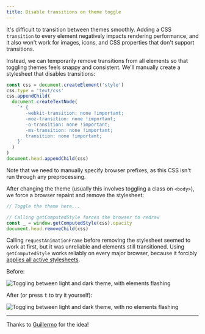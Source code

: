 ```yaml
---
title: Disable transitions on theme toggle
---
```


It's difficult to transition between themes smoothly. Adding a CSS `transition` to every element negatively impacts rendering performance, and it also won't
work for images, icons, and CSS properties that don't support transitions.

Instead, we can temporarily remove transitions from all elements so that toggling themes feels snappy and consistent. We'll manually create a stylesheet that
disables transitions:

```js
const css = document.createElement('style')
css.type = 'text/css'
css.appendChild(
  document.createTextNode(
    `* {
       -webkit-transition: none !important;
       -moz-transition: none !important;
       -o-transition: none !important;
       -ms-transition: none !important;
       transition: none !important;
    }`
  )
)
document.head.appendChild(css)
```

Note that we need to manually specify browser prefixes, as this CSS isn't run through any preprocessing.

After changing the theme (usually this involves toggling a class on `<body>`), we force a browser repaint and remove the stylesheet:

```js
// Toggle the theme here...

// Calling getComputedStyle forces the browser to redraw
const _ = window.getComputedStyle(css).opacity
document.head.removeChild(css)
```

Calling `requestAnimationFrame` before removing the stylesheet seemed to work at first, but it was unreliable and elements still transitioned. Using
`getComputedStyle` works reliably on every major browser, because it forcibly
[applies all active stylesheets](https://developer.mozilla.org/en-US/docs/Web/API/Window/getComputedStyle).

Before:

![Toggling between light and dark theme, with elements flashing](/blog/disable-theme-transitions/before.gif)

After (or press <kbd>t</kbd> to try it yourself):

![Toggling between light and dark theme, with no elements flashing](/blog/disable-theme-transitions/after.gif)

---

Thanks to [Guillermo](https://twitter.com/rauchg) for the idea!
